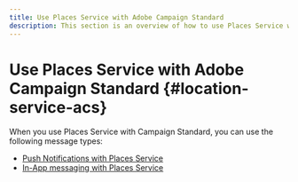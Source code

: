 ```yaml
---
title: Use Places Service with Adobe Campaign Standard 
description: This section is an overview of how to use Places Service with Campaign Standard. 
---
```


# Use Places Service with Adobe Campaign Standard {#location-service-acs}

When you use Places Service with Campaign Standard, you can use the following message types:

* [Push Notifications with Places Service](/help/use-places-with-other-solutions/places-acs/places-acs-push-notifications.md)
* [In-App messaging with Places Service](/help/use-places-with-other-solutions/places-acs/places-acs-in-app-messages.md)